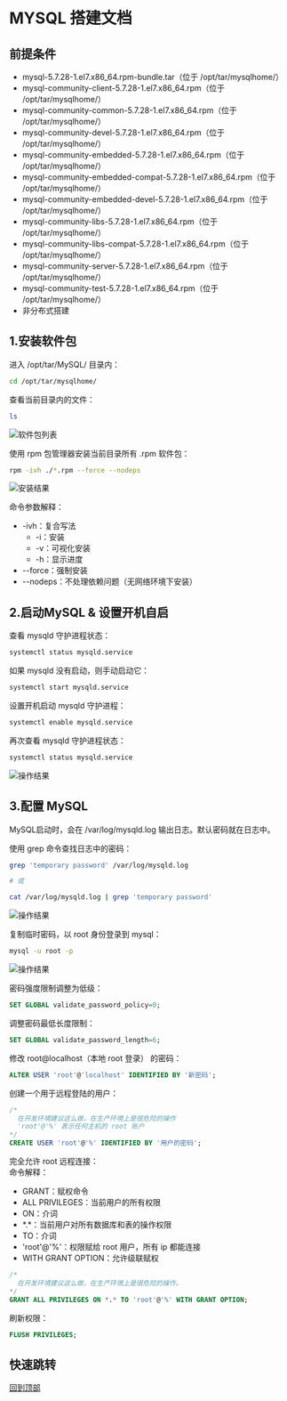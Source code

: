 # MYSQL 搭建文档

## 前提条件

- mysql-5.7.28-1.el7.x86_64.rpm-bundle.tar（位于 /opt/tar/mysqlhome/）
- mysql-community-client-5.7.28-1.el7.x86_64.rpm（位于 /opt/tar/mysqlhome/）
- mysql-community-common-5.7.28-1.el7.x86_64.rpm（位于 /opt/tar/mysqlhome/）
- mysql-community-devel-5.7.28-1.el7.x86_64.rpm（位于 /opt/tar/mysqlhome/）
- mysql-community-embedded-5.7.28-1.el7.x86_64.rpm（位于 /opt/tar/mysqlhome/）
- mysql-community-embedded-compat-5.7.28-1.el7.x86_64.rpm（位于 /opt/tar/mysqlhome/）
- mysql-community-embedded-devel-5.7.28-1.el7.x86_64.rpm（位于 /opt/tar/mysqlhome/）
- mysql-community-libs-5.7.28-1.el7.x86_64.rpm（位于 /opt/tar/mysqlhome/）
- mysql-community-libs-compat-5.7.28-1.el7.x86_64.rpm（位于 /opt/tar/mysqlhome/）
- mysql-community-server-5.7.28-1.el7.x86_64.rpm（位于 /opt/tar/mysqlhome/）
- mysql-community-test-5.7.28-1.el7.x86_64.rpm（位于 /opt/tar/mysqlhome/）
- 非分布式搭建

## 1.安装软件包

进入 /opt/tar/MySQL/ 目录内：

```bash
cd /opt/tar/mysqlhome/
```

查看当前目录内的文件：

```bash
ls
```

![软件包列表](./images/2_1.png)

使用 rpm 包管理器安装当前目录所有 .rpm 软件包：

```bash
rpm -ivh ./*.rpm --force --nodeps
```

![安装结果](./images/2_2.png)

命令参数解释：  

- -ivh：复合写法
  - -i：安装
  - -v：可视化安装
  - -h：显示进度
- --force：强制安装
- --nodeps：不处理依赖问题（无网络环境下安装）

## 2.启动MySQL & 设置开机自启

查看 mysqld 守护进程状态：

```bash
systemctl status mysqld.service
```

如果 mysqld 没有启动，则手动启动它：

```bash
systemctl start mysqld.service
```

设置开机启动 mysqld 守护进程：

```bash
systemctl enable mysqld.service
```

再次查看 mysqld 守护进程状态：

```bash
systemctl status mysqld.service
```

![操作结果](./images/3_1.png)

## 3.配置 MySQL

MySQL启动时，会在 /var/log/mysqld.log 输出日志。默认密码就在日志中。  

使用 grep 命令查找日志中的密码：

```bash
grep 'temporary password' /var/log/mysqld.log

# 或

cat /var/log/mysqld.log | grep 'temporary password'
```

![操作结果](./images/4_1.png)

复制临时密码，以 root 身份登录到 mysql：

```bash
mysql -u root -p
```

![操作结果](./images/4_2.png)

密码强度限制调整为低级：

```sql
SET GLOBAL validate_password_policy=0;
```

调整密码最低长度限制：

```sql
SET GLOBAL validate_password_length=6;
```

修改 root@localhost（本地 root 登录） 的密码：

```sql
ALTER USER 'root'@'localhost' IDENTIFIED BY '新密码';
```

创建一个用于远程登陆的用户：

```sql
/*
  在开发环境建议这么做，在生产环境上是很危险的操作
  'root'@'%' 表示任何主机的 root 账户
*/
CREATE USER 'root'@'%' IDENTIFIED BY '用户的密码';
```

完全允许 root 远程连接：  
命令解释：

- GRANT：赋权命令
- ALL PRIVILEGES：当前用户的所有权限
- ON：介词
- \*.\*：当前用户对所有数据库和表的操作权限
- TO：介词
- 'root'@'%'：权限赋给 root 用户，所有 ip 都能连接
- WITH GRANT OPTION：允许级联赋权

```sql
/*
  在开发环境建议这么做，在生产环境上是很危险的操作。
*/
GRANT ALL PRIVILEGES ON *.* TO 'root'@'%' WITH GRANT OPTION;
```

刷新权限：

```sql
FLUSH PRIVILEGES;
```

## 快速跳转

[回到顶部](#mysql-搭建文档)
